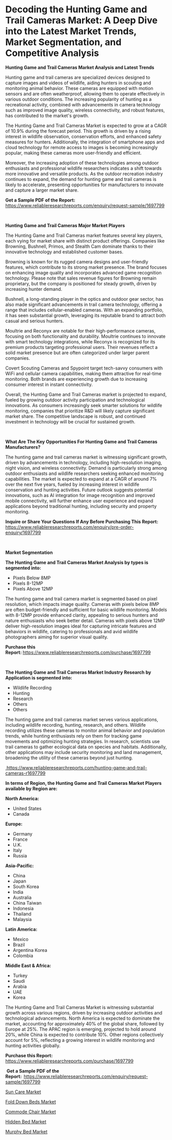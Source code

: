 <p><h1>Decoding the Hunting Game and Trail Cameras Market: A Deep Dive into the Latest Market Trends, Market Segmentation, and Competitive Analysis</h1></p><p><strong>Hunting Game and Trail Cameras Market Analysis and Latest Trends</strong></p>
<p><p>Hunting game and trail cameras are specialized devices designed to capture images and videos of wildlife, aiding hunters in scouting and monitoring animal behavior. These cameras are equipped with motion sensors and are often weatherproof, allowing them to operate effectively in various outdoor conditions. The increasing popularity of hunting as a recreational activity, combined with advancements in camera technology such as improved image quality, wireless connectivity, and robust features, has contributed to the market's growth.</p><p>The Hunting Game and Trail Cameras Market is expected to grow at a CAGR of 10.9% during the forecast period. This growth is driven by a rising interest in wildlife observation, conservation efforts, and enhanced safety measures for hunters. Additionally, the integration of smartphone apps and cloud technology for remote access to images is becoming increasingly popular, making these cameras more user-friendly and efficient.</p><p>Moreover, the increasing adoption of these technologies among outdoor enthusiasts and professional wildlife researchers indicates a shift towards more innovative and versatile products. As the outdoor recreation industry continues to expand, the demand for hunting game and trail cameras is likely to accelerate, presenting opportunities for manufacturers to innovate and capture a larger market share.</p></p>
<p><strong>Get a Sample PDF of the Report:&nbsp;</strong> <a href="https://www.reliableresearchreports.com/enquiry/request-sample/1697799?utm_campaign=112&utm_medium=2&utm_source=Github&utm_content=ia&utm_term=07022025&utm_id=hunting-game-and-trail-cameras">https://www.reliableresearchreports.com/enquiry/request-sample/1697799</a></p>
<p>&nbsp;</p>
<p><strong>Hunting Game and Trail Cameras Major Market Players</strong></p>
<p><p>The Hunting Game and Trail Cameras market features several key players, each vying for market share with distinct product offerings. Companies like Browning, Bushnell, Primos, and Stealth Cam dominate thanks to their innovative technology and established customer bases.</p><p>Browning is known for its rugged camera designs and user-friendly features, which contribute to its strong market presence. The brand focuses on enhancing image quality and incorporates advanced game recognition technology. Please note that sales revenue figures for Browning remain proprietary, but the company is positioned for steady growth, driven by increasing hunter demand.</p><p>Bushnell, a long-standing player in the optics and outdoor gear sector, has also made significant advancements in trail camera technology, offering a range that includes cellular-enabled cameras. With an expanding portfolio, it has seen substantial growth, leveraging its reputable brand to attract both casual and serious hunters.</p><p>Moultrie and Reconyx are notable for their high-performance cameras, focusing on both functionality and durability. Moultrie continues to innovate with smart technology integrations, while Reconyx is recognized for its premium products targeting professional users. Their revenues reflect a solid market presence but are often categorized under larger parent companies.</p><p>Covert Scouting Cameras and Spypoint target tech-savvy consumers with WiFi and cellular camera capabilities, making them attractive for real-time monitoring. Both brands are experiencing growth due to increasing consumer interest in instant connectivity.</p><p>Overall, the Hunting Game and Trail Cameras market is projected to expand, fueled by growing outdoor activity participation and technological innovations. As consumers increasingly seek smarter solutions for wildlife monitoring, companies that prioritize R&D will likely capture significant market share. The competitive landscape is robust, and continued investment in technology will be crucial for sustained growth.</p></p>
<p>&nbsp;</p>
<p><strong>What Are The Key Opportunities For Hunting Game and Trail Cameras Manufacturers?</strong></p>
<p><p>The hunting game and trail cameras market is witnessing significant growth, driven by advancements in technology, including high-resolution imaging, night vision, and wireless connectivity. Demand is particularly strong among outdoor enthusiasts and wildlife researchers seeking enhanced monitoring capabilities. The market is expected to expand at a CAGR of around 7% over the next five years, fueled by increasing interest in wildlife conservation and hunting activities. Future outlook suggests potential innovations, such as AI integration for image recognition and improved mobile connectivity, will further enhance user experience and expand applications beyond traditional hunting, including security and property monitoring.</p></p>
<p><strong>Inquire or Share Your Questions If Any Before Purchasing This Report:</strong> <a href="https://www.reliableresearchreports.com/enquiry/pre-order-enquiry/1697799?utm_campaign=112&utm_medium=2&utm_source=Github&utm_content=ia&utm_term=07022025&utm_id=hunting-game-and-trail-cameras">https://www.reliableresearchreports.com/enquiry/pre-order-enquiry/1697799</a></p>
<p>&nbsp;</p>
<p><strong>Market Segmentation</strong></p>
<p><strong>The Hunting Game and Trail Cameras Market Analysis by types is segmented into:</strong></p>
<p><ul><li>Pixels Below 8MP</li><li>Pixels 8-12MP</li><li>Pixels Above 12MP</li></ul></p>
<p><p>The hunting game and trail camera market is segmented based on pixel resolution, which impacts image quality. Cameras with pixels below 8MP are often budget-friendly and sufficient for basic wildlife monitoring. Models with 8-12MP provide enhanced clarity, appealing to serious hunters and nature enthusiasts who seek better detail. Cameras with pixels above 12MP deliver high-resolution images ideal for capturing intricate features and behaviors in wildlife, catering to professionals and avid wildlife photographers aiming for superior visual quality.</p></p>
<p><strong>Purchase this Report:&nbsp;</strong><a href="https://www.reliableresearchreports.com/purchase/1697799?utm_campaign=112&utm_medium=2&utm_source=Github&utm_content=ia&utm_term=07022025&utm_id=hunting-game-and-trail-cameras">https://www.reliableresearchreports.com/purchase/1697799</a></p>
<p>&nbsp;</p>
<p><strong>The Hunting Game and Trail Cameras Market Industry Research by Application is segmented into:</strong></p>
<p><ul><li>Wildlife Recording</li><li>Hunting</li><li>Research</li><li>Others</li><li>Others</li></ul></p>
<p><p>The hunting game and trail cameras market serves various applications, including wildlife recording, hunting, research, and others. Wildlife recording utilizes these cameras to monitor animal behavior and population trends, while hunting enthusiasts rely on them for tracking game movements and optimizing hunting strategies. In research, scientists use trail cameras to gather ecological data on species and habitats. Additionally, other applications may include security monitoring and land management, broadening the utility of these cameras beyond just hunting.</p></p>
<p><a href="https://www.reliableresearchreports.com/hunting-game-and-trail-cameras-r1697799?utm_campaign=112&utm_medium=2&utm_source=Github&utm_content=ia&utm_term=07022025&utm_id=hunting-game-and-trail-cameras">&nbsp;https://www.reliableresearchreports.com/hunting-game-and-trail-cameras-r1697799</a></p>
<p><strong>In terms of Region, the Hunting Game and Trail Cameras Market Players available by Region are:</strong></p>
<p>
    <p> <strong> North America: </strong>
        <ul>
            <li>United States</li>
            <li>Canada</li>
        </ul>
        </p> 
    <p> <strong> Europe: </strong>
        <ul>
            <li>Germany</li>
            <li>France</li>
            <li>U.K.</li>
            <li>Italy</li>
            <li>Russia</li>
        </ul>
        </p> 
    <p> <strong> Asia-Pacific: </strong>
        <ul>
            <li>China</li>
            <li>Japan</li>
            <li>South Korea</li>
            <li>India</li>
            <li>Australia</li>
            <li>China Taiwan</li>
            <li>Indonesia</li>
            <li>Thailand</li>
            <li>Malaysia</li>
        </ul>
        </p> 
    <p> <strong> Latin America: </strong>
        <ul>
            <li>Mexico</li>
            <li>Brazil</li>
            <li>Argentina Korea</li>
            <li>Colombia</li>
        </ul>
        </p> 
    <p> <strong> Middle East & Africa: </strong>
        <ul>
            <li>Turkey</li>
            <li>Saudi</li>
            <li>Arabia</li>
            <li>UAE</li>
            <li>Korea</li>
        </ul>
    </p>
    </p>
<p><p>The Hunting Game and Trail Cameras Market is witnessing substantial growth across various regions, driven by increasing outdoor activities and technological advancements. North America is expected to dominate the market, accounting for approximately 40% of the global share, followed by Europe at 25%. The APAC region is emerging, projected to hold around 20%, while China is expected to contribute 10%. Other regions collectively account for 5%, reflecting a growing interest in wildlife monitoring and hunting activities globally.</p></p>
<p><strong>Purchase this Report: </strong><a href="https://www.reliableresearchreports.com/purchase/1697799?utm_campaign=112&utm_medium=2&utm_source=Github&utm_content=ia&utm_term=07022025&utm_id=hunting-game-and-trail-cameras">https://www.reliableresearchreports.com/purchase/1697799</a></p>
<p>&nbsp;<strong>Get a Sample PDF of the Report:&nbsp;&nbsp;</strong><a href="https://www.reliableresearchreports.com/enquiry/request-sample/1697799?utm_campaign=112&utm_medium=2&utm_source=Github&utm_content=ia&utm_term=07022025&utm_id=hunting-game-and-trail-cameras">https://www.reliableresearchreports.com/enquiry/request-sample/1697799</a></p>
<p><strong></strong></p>
<p><p><a href="https://github.com/boitafbg/Market-Research-Report-List-1/blob/main/sun-care-market.md?utm_campaign=112&utm_medium=2&utm_source=Github&utm_content=ia&utm_term=07022025&utm_id=hunting-game-and-trail-cameras">Sun Care Market</a></p><p><a href="https://github.com/haaszgettre6/Market-Research-Report-List-1/blob/main/fold-down-beds-market.md?utm_campaign=112&utm_medium=2&utm_source=Github&utm_content=ia&utm_term=07022025&utm_id=hunting-game-and-trail-cameras">Fold Down Beds Market</a></p><p><a href="https://github.com/curinbucan9/Market-Research-Report-List-1/blob/main/commode-chair-market.md?utm_campaign=112&utm_medium=2&utm_source=Github&utm_content=ia&utm_term=07022025&utm_id=hunting-game-and-trail-cameras">Commode Chair Market</a></p><p><a href="https://github.com/zanoligarav/Market-Research-Report-List-1/blob/main/hidden-bed-market.md?utm_campaign=112&utm_medium=2&utm_source=Github&utm_content=ia&utm_term=07022025&utm_id=hunting-game-and-trail-cameras">Hidden Bed Market</a></p><p><a href="https://github.com/qetelosooya/Market-Research-Report-List-1/blob/main/murphy-bed-market.md?utm_campaign=112&utm_medium=2&utm_source=Github&utm_content=ia&utm_term=07022025&utm_id=hunting-game-and-trail-cameras">Murphy Bed Market</a></p></p>